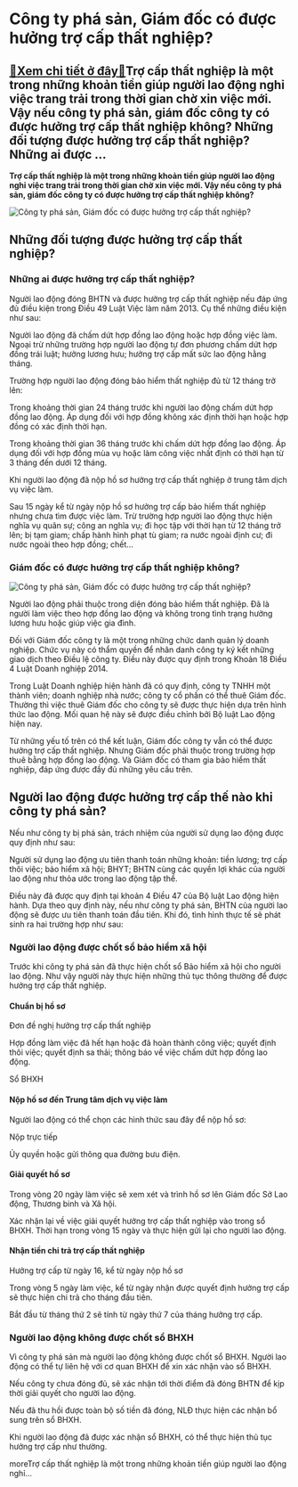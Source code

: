 Công ty phá sản, Giám đốc có được hưởng trợ cấp thất nghiệp?
============================================================

[:gift:Xem chi tiết ở đây:gift:](https://hddtvn.com/cong-ty-pha-san-giam-doc-co-duoc-huong-tro-cap-that-nghiep/)Trợ cấp thất nghiệp là một trong những khoản tiền giúp người lao động nghỉ việc trang trải trong thời gian chờ xin việc mới. Vậy nếu công ty phá sản, giám đốc công ty có được hưởng trợ cấp thất nghiệp không? Những đối tượng được hưởng trợ cấp thất nghiệp? Những ai được …
-------------------------------------------------------------------------------------------------------------------------------------------------------------------------------------------------------------------------------------------------------------------------------

**Trợ cấp thất nghiệp là một trong những khoản tiền giúp người lao động nghỉ việc trang trải trong thời gian chờ xin việc mới. Vậy nếu công ty phá sản, giám đốc công ty có được hưởng trợ cấp thất nghiệp không?**


![Công ty phá sản, Giám đốc có được hưởng trợ cấp thất nghiệp?](https://hddtvn.com/wp-content/uploads/2021/01/dkbhtn.jpg)


Những đối tượng được hưởng trợ cấp thất nghiệp?
-----------------------------------------------


### Những ai được hưởng trợ cấp thất nghiệp?


Người lao động đóng BHTN và được hưởng trợ cấp thất nghiệp nếu đáp ứng đủ điều kiện trong Điều 49 Luật Việc làm năm 2013. Cụ thể những điều kiện như sau:


Người lao động đã chấm dứt hợp đồng lao động hoặc hợp đồng việc làm. Ngoại trừ những trường hợp người lao động tự đơn phương chấm dứt hợp đồng trái luật; hưởng lương hưu; hưởng trợ cấp mất sức lao động hằng tháng.


Trường hợp người lao động đóng bảo hiểm thất nghiệp đủ từ 12 tháng trở lên:


Trong khoảng thời gian 24 tháng trước khi người lao động chấm dứt hợp đồng lao động. Áp dụng đối với hợp đồng không xác định thời hạn hoặc hợp đồng có xác định thời hạn.  

Trong khoảng thời gian 36 tháng trước khi chấm dứt hợp đồng lao động. Áp dụng đối với hợp đồng mùa vụ hoặc làm công việc nhất định có thời hạn từ 3 tháng đến dưới 12 tháng.  

Khi người lao động đã nộp hồ sơ hưởng trợ cấp thất nghiệp ở trung tâm dịch vụ việc làm.  

Sau 15 ngày kể từ ngày nộp hồ sơ hưởng trợ cấp bảo hiểm thất nghiệp nhưng chưa tìm được việc làm. Trừ trường hợp người lao động thực hiện nghĩa vụ quân sự; công an nghĩa vụ; đi học tập với thời hạn từ 12 tháng trở lên; bị tạm giam; chấp hành hình phạt tù giam; ra nước ngoài định cư; đi nước ngoài theo hợp đồng; chết…


### Giám đốc có được hưởng trợ cấp thất nghiệp không?


![Công ty phá sản, Giám đốc có được hưởng trợ cấp thất nghiệp?](https://hddtvn.com/wp-content/uploads/2021/01/201712261.jpg)


Người lao động phải thuộc trong diện đóng bảo hiểm thất nghiệp. Đã là người làm việc theo hợp đồng lao động và không trong tình trạng hưởng lương hưu hoặc giúp việc gia đình.


Đối với Giám đốc công ty là một trong những chức danh quản lý doanh nghiệp. Chức vụ này có thẩm quyền để nhân danh công ty ký kết những giao dịch theo Điều lệ công ty. Điều này được quy định trong Khoản 18 Điều 4 Luật Doanh nghiệp 2014.


Trong Luật Doanh nghiệp hiện hành đã có quy định, công ty TNHH một thành viên; doanh nghiệp nhà nước; công ty cổ phần có thể thuê Giám đốc. Thường thì việc thuê Giám đốc cho công ty sẽ được thực hiện dựa trên hình thức lao động. Mối quan hệ này sẽ được điều chỉnh bởi Bộ luật Lao động hiện nay.


Từ những yếu tố trên có thể kết luận, Giám đốc công ty vẫn có thể được hưởng trợ cấp thất nghiệp. Nhưng Giám đốc phải thuộc trong trường hợp thuê bằng hợp đồng lao động. Và Giám đốc có tham gia bảo hiểm thất nghiệp, đáp ứng được đầy đủ những yêu cầu trên.


Người lao động được hưởng trợ cấp thế nào khi công ty phá sản?
--------------------------------------------------------------


Nếu như công ty bị phá sản, trách nhiệm của người sử dụng lao động được quy định như sau:  

Người sử dụng lao động ưu tiên thanh toán những khoản: tiền lương; trợ cấp thôi việc; bảo hiểm xã hội; BHYT; BHTN cùng các quyền lợi khác của người lao động như thỏa ước trong lao động tập thể.  

Điều này đã được quy định tại khoản 4 Điều 47 của Bộ luật Lao động hiện hành. Dựa theo quy định này, nếu như công ty phá sản, BHTN của người lao động sẽ được ưu tiên thanh toán đầu tiên. Khi đó, tình hình thực tế sẽ phát sinh ra hai trường hợp như sau:


### Người lao động được chốt sổ bảo hiểm xã hội


Trước khi công ty phá sản đã thực hiện chốt sổ Bảo hiểm xã hội cho người lao động. Như vậy người này thực hiện những thủ tục thông thường để được hưởng trợ cấp thất nghiệp.


#### Chuẩn bị hồ sơ


Đơn đề nghị hưởng trợ cấp thất nghiệp  

Hợp đồng làm việc đã hết hạn hoặc đã hoàn thành công việc; quyết định thôi việc; quyết định sa thải; thông báo về việc chấm dứt hợp đồng lao động.  

Sổ BHXH


#### Nộp hồ sơ đến Trung tâm dịch vụ việc làm


Người lao động có thể chọn các hình thức sau đây để nộp hồ sơ:  

Nộp trực tiếp


Ủy quyền hoặc gửi thông qua đường bưu điện.


#### Giải quyết hồ sơ


Trong vòng 20 ngày làm việc sẽ xem xét và trình hồ sơ lên Giám đốc Sở Lao động, Thương binh và Xã hội.  

Xác nhận lại về việc giải quyết hưởng trợ cấp thất nghiệp vào trong sổ BHXH. Thời hạn trong vòng 15 ngày và thực hiện gửi lại cho người lao động.


#### Nhận tiền chi trả trợ cấp thất nghiệp


Hưởng trợ cấp từ ngày 16, kể từ ngày nộp hồ sơ  

Trong vòng 5 ngày làm việc, kể từ ngày nhận được quyết định hưởng trợ cấp sẽ thực hiện chi trả cho tháng đầu tiên.  

Bắt đầu từ tháng thứ 2 sẽ tính từ ngày thứ 7 của tháng hưởng trợ cấp.


### Người lao động không được chốt sổ BHXH


Vì công ty phá sản mà người lao động không được chốt sổ BHXH. Người lao động có thể tự liên hệ với cơ quan BHXH để xin xác nhận vào sổ BHXH.


Nếu công ty chưa đóng đủ, sẽ xác nhận tới thời điểm đã đóng BHTN để kịp thời giải quyết cho người lao động.  

Nếu đã thu hồi được toàn bộ số tiền đã đóng, NLĐ thực hiện các nhận bổ sung trên sổ BHXH.  

Khi người lao động đã được xác nhận sổ BHXH, có thể thực hiện thủ tục hưởng trợ cấp như thường.


moreTrợ cấp thất nghiệp là một trong những khoản tiền giúp người lao động nghỉ…

